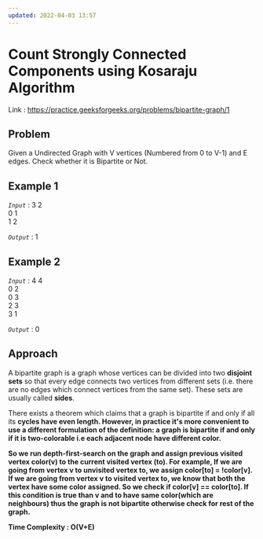 ```yaml
---
updated: 2022-04-03 13:57
---
```

# Count Strongly Connected Components using Kosaraju Algorithm

Link : https://practice.geeksforgeeks.org/problems/bipartite-graph/1

## Problem

Given a Undirected Graph with V vertices (Numbered from 0 to V-1) and E edges. Check whether it is Bipartite or Not.

## Example 1

<em>`Input`</em> : 3 2</br>
0 1</br>
1 2</br>

<em>`Output`</em> : 1

## Example 2

<em>`Input`</em> : 4 4</br>
0 2</br>
0 3</br>
2 3</br>
3 1</br>

<em>`Output`</em> : 0

## Approach

A bipartite graph is a graph whose vertices can be divided into two <strong>disjoint sets</strong> so that every edge connects two vertices from different sets (i.e. there are no edges which connect vertices from the same set). These sets are usually called <strong>sides</strong>.

There exists a theorem which claims that a graph is bipartite if and only if all its <strong>cycles have even length<strong>. However, in practice it's more convenient to use a different formulation of the definition: a graph is bipartite if and only if it is <strong>two-colorable</strong> i.e each adjacent node have different color.

So we run depth-first-search on the graph and assign previous visited vertex color(v) to the current visited vertex (to).
For example,
If we are going from vertex v to unvisited vertex to, we assign color[to] = !color[v]. 
If we are going from vertex v to visited vertex to, we know that both the vertex have some color assigned. So we check if color[v] == color[to]. If this condition is true than v and to have same color(which are neighbours) thus the graph is not bipartite otherwise check for rest of the graph.

<strong>Time Complexity :</strong> O(V+E)
